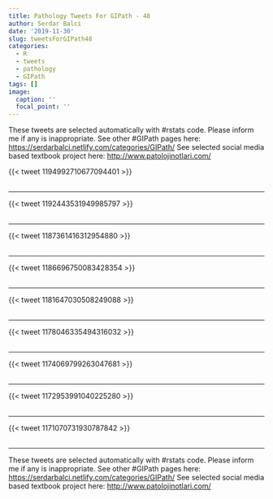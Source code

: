 ```yaml
---
title: Pathology Tweets For GIPath - 48
author: Serdar Balci
date: '2019-11-30'
slug: tweetsForGIPath48
categories:
  - R
  - tweets
  - pathology
  - GIPath
tags: []
image:
  caption: ''
  focal_point: ''
---
```



These tweets are selected automatically with #rstats code. Please inform me if any is inappropriate.
See other #GIPath pages here: https://serdarbalci.netlify.com/categories/GIPath/ 
See selected social media based textbook project here: http://www.patolojinotlari.com/

{{< tweet 1194992710677094401 >}}
<br>
<br>
<hr>
{{< tweet 1192443531949985797 >}}
<br>
<br>
<hr>
{{< tweet 1187361416312954880 >}}
<br>
<br>
<hr>
{{< tweet 1186696750083428354 >}}
<br>
<br>
<hr>
{{< tweet 1181647030508249088 >}}
<br>
<br>
<hr>
{{< tweet 1178046335494316032 >}}
<br>
<br>
<hr>
{{< tweet 1174069799263047681 >}}
<br>
<br>
<hr>
{{< tweet 1172953991040225280 >}}
<br>
<br>
<hr>
{{< tweet 1171070731930787842 >}}
<br>
<br>
<hr>


These tweets are selected automatically with #rstats code. Please inform me if any is inappropriate.
See other #GIPath pages here: https://serdarbalci.netlify.com/categories/GIPath/ 
See selected social media based textbook project here: http://www.patolojinotlari.com/
